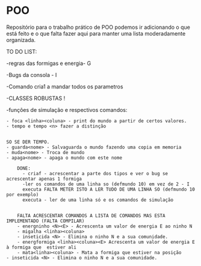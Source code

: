 # POO

Repositório para o trabalho prático de POO podemos ir adicionando o que está feito e o que falta fazer aqui para manter
uma lista moderadamente organizada.

TO DO LIST:

-regras das formigas e energia- G

-Bugs da consola - I

-Comando cria1 a mandar todos os parametros

-CLASSES ROBUSTAS !

-funções de simulação e respectivos comandos:


    - foca <linha><coluna> - print do mundo a partir de certos valores.
    - tempo e tempo <n> fazer a distinção


    SO SE DER TEMPO.
    - guarda<nome> - Salvaguarda o mundo fazendo uma copia em memoria
    - muda<nome> - Troca de mundo
    - apaga<nome> - apaga o mundo com este nome

		DONE:
		  - criaf - acrescentar a parte dos tipos e ver o bug se acrescentar apenas 1 formiga
		  -ler os comandos de uma linha so (defmundo 10) em vez de 2 - I
		  executa FALTA METER ISTO A LER TUDO DE UMA LINHA SO (defmundo 10 por exemplo)
		  executa - ler de uma linha só e os comandos de simulação


		FALTA ACRESCENTAR COMANDOS A LISTA DE COMANDOS MAS ESTA IMPLEMENTADO (FALTA COMPILAR)
		- energninho <N><E> - Acrescenta um valor de energia E ao ninho N
		- migalha <linha><coluna>
		- inseticida <N> - Elimina o ninho N e a sua comunidade.
		- energformiga <linha><coluna><E> Acrescenta um valor de energia E à formiga que  estiver ali
		- mata<linha><coluna> - Mata a formiga que estiver na posição
    - inseticida <N> - Elimina o ninho N e a sua comunidade.
